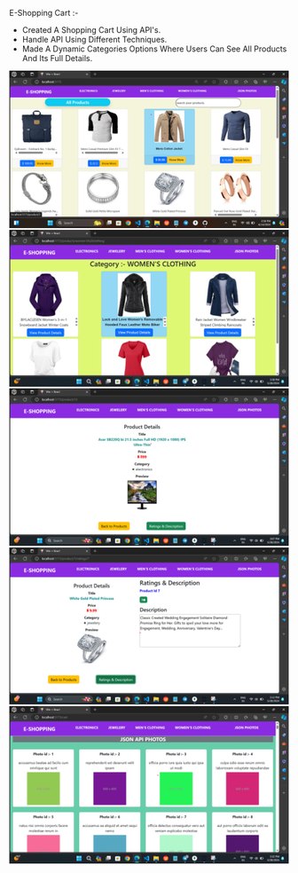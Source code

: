  E-Shopping Cart :-
* Created A Shopping Cart Using API's. 
* Handle API Using Different Techniques.
* Made A Dynamic Categories Options Where Users Can See All Products And Its Full Details.

![alt text](src/assets/images/1.Products.png)
![alt text](<src/assets/images/2. Category.png>)
![alt text](<src/assets/images/3.Product Details.png>)
![alt text](<src/assets/images/4.Full Details with rating and description.png>)
![alt text](<src/assets/images/5.JSON PHOTO.png>)

